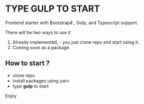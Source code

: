 TYPE GULP TO START
==================

Frontend starter with Bootstrap4 , Gulp, and Typescript support.

There will be two ways to use it

1) Already implemented, - you just clone repo and start using it.
2) Coming soon as a package

## How to start ? ##

* clone repo
* install packages using yarn
* type **gulp** to start

Enjoy
 




